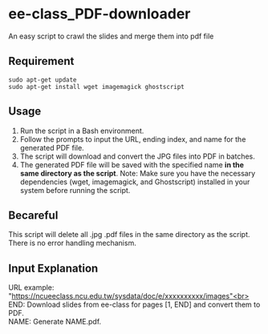 # ee-class_PDF-downloader
 An easy script to crawl the slides and merge them into pdf file

## Requirement
```
sudo apt-get update
sudo apt-get install wget imagemagick ghostscript
```

## Usage
1. Run the script in a Bash environment.
2. Follow the prompts to input the URL, ending index, and name for the generated PDF file.
3. The script will download and convert the JPG files into PDF in batches.
4. The generated PDF file will be saved with the specified name **in the same directory as the script**.
Note: Make sure you have the necessary dependencies (wget, imagemagick, and Ghostscript) installed in your system before running the script.

## Becareful
This script will delete all .jpg .pdf files in the same directory as the script.
There is no error handling mechanism.

## Input Explanation
URL example: "https://ncueeclass.ncu.edu.tw/sysdata/doc/e/xxxxxxxxxx/images"<br>
END: Download slides from ee-class for pages [1, END] and convert them to PDF.<br>
NAME: Generate NAME.pdf.
